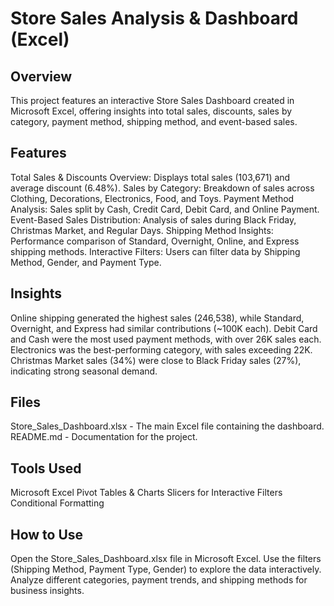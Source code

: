 # Store Sales Analysis & Dashboard (Excel)
## Overview
This project features an interactive Store Sales Dashboard created in Microsoft Excel, offering insights into total sales, discounts, sales by category, payment method, shipping method, and event-based sales.

## Features
Total Sales & Discounts Overview: Displays total sales (103,671) and average discount (6.48%).
Sales by Category: Breakdown of sales across Clothing, Decorations, Electronics, Food, and Toys.
Payment Method Analysis: Sales split by Cash, Credit Card, Debit Card, and Online Payment.
Event-Based Sales Distribution: Analysis of sales during Black Friday, Christmas Market, and Regular Days.
Shipping Method Insights: Performance comparison of Standard, Overnight, Online, and Express shipping methods.
Interactive Filters: Users can filter data by Shipping Method, Gender, and Payment Type.
## Insights
Online shipping generated the highest sales (246,538), while Standard, Overnight, and Express had similar contributions (~100K each).
Debit Card and Cash were the most used payment methods, with over 26K sales each.
Electronics was the best-performing category, with sales exceeding 22K.
Christmas Market sales (34%) were close to Black Friday sales (27%), indicating strong seasonal demand.
## Files
Store_Sales_Dashboard.xlsx - The main Excel file containing the dashboard.
README.md - Documentation for the project.
## Tools Used
Microsoft Excel
Pivot Tables & Charts
Slicers for Interactive Filters
Conditional Formatting
## How to Use
Open the Store_Sales_Dashboard.xlsx file in Microsoft Excel.
Use the filters (Shipping Method, Payment Type, Gender) to explore the data interactively.
Analyze different categories, payment trends, and shipping methods for business insights.
